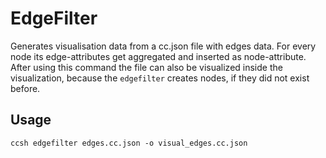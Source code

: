 # EdgeFilter

Generates visualisation data from a cc.json file with edges data.
For every node its edge-attributes get aggregated and inserted as node-attribute.
After using this command the file can also be visualized inside the visualization, because the `edgefilter` creates
nodes,
if they did not exist before.

## Usage

`ccsh edgefilter edges.cc.json -o visual_edges.cc.json`
